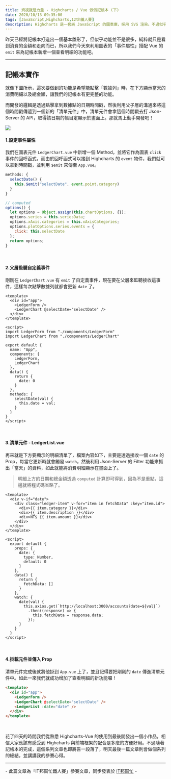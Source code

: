 ```yaml
---
title: 資視就是力量 - Highcharts / Vue 做個記帳本 (下)
date: 2020/10/13 09:35:00
tags: [JavaScript,Highcharts,12th鐵人賽]
description: Highcharts 是一套純 JavaScript 的圖表庫，採用 SVG 渲染。不過似乎是使用人數較少的關係，國內的相關文章寥寥可數，加上官方文件的中翻文本也是較舊的版號，所以這次希望能以一個使用過 Highcharts 的開發者角度來跟各位介紹它，希望以我的使用經驗可以讓大家認識 Highcharts 的強大功能與應用，那就先來看看它的優點與特性吧！
---
```


昨天已經將記帳本打造出一個基本雛形了，但似乎功能並不是很多，純粹就只是看到消費的金額和走向而已，所以我們今天來利用圖表的「事件屬性」搭配 Vue 的 `emit` 來為記帳本新增一個查看明細的功能吧。

---

## 記帳本實作

就像下圖所示，這次要做到的功能是希望能點擊「數據列」時，在下方顯示當天的消費明細以及總金額，讓我們的記帳本有更完整的功能。

而開發的邏輯是透過點擊拿到數據點的日期時間戳，然後利用父子層的溝通來將這個時間戳傳遞到一個新的「清單元件」中，清單元件會拿這個時間戳去打 Json-Server 的 API，取得該日期的帳目定顯示於畫面上。那就馬上動手開發吧！

<img src="/img/content/highcharts-29/emit.gif" style="max-width: 800px;" />

<br/>

#### 1.設定事件屬性

我們在圖表元件 `LedgerChart.vue` 中新增一個 Method，並將它作為圖表 `click` 事件的回呼函式，而由於回呼函式可以接到 Highcharts 的 `event` 物件，我們就可以拿到時間戳，並利用 `$emit` 來傳至 `App.vue`。

```javascript
methods: {
  selectDate() {
    this.$emit("selectDate", event.point.category)
  }
}
```

```javascript
// computed
options() {
  let options = Object.assign(this.chartOptions, {});
  options.series = this.seriesData;
  options.xAxis.categories = this.xAxisCategories;
  options.plotOptions.series.events = {
    click: this.selectDate
  };
  return options;
}
```

<br/>

#### 2.父層監聽自定義事件

剛剛在 `LedgerChart.vue` 有 `emit` 了自定義事件，現在要在父層來監聽接收這事件，這樣每次點擊數據列就都會更新 `date` 了。

```vue
<template>
  <div id="app">
    <LedgerForm />
    <LedgerChart @selectDate="selectDate" />
  </div>
</template>

<script>
import LedgerForm from "./components/LedgerForm"
import LedgerChart from "./components/LedgerChart"

export default {
  name: "App",
  components: {
    LedgerForm,
    LedgerChart
  },
  data() {
    return {
      date: 0
    }
  },
  methods: {
    selectDate(val) {
      this.date = val;
    }
  }
}
</script>
```

<br/>

#### 3.清單元件 - LedgerList.vue

再來就是下方要顯示的明細清單了，檔案內容如下，主要是透過接收一個 `date` 的 Prop，每當它更新時就會觸發 `watch`，然後利用 Json-Server 的 Filter 功能來抓出「當天」的資料，如此就能將消費明細顯示在畫面上了。

> 明細上方的日期和總金額透過 `computed` 計算即可得到，因為不是重點，這邊就將程式碼省略了。

```vue
<template>
  <div v-if="date">
    <div class="ledger-item" v-for="item in fetchData" :key="item.id">
      <div>{{ item.category }}</div>
      <div>{{ item.description }}</div>
      <div>NT$ {{ item.amount }}</div>
    </div>
  </div>
</template>

<script>
  export default {
    props: {
      date: {
        type: Number,
        default: 0
      }
    },
    data() {
      return {
        fetchData: []
      }
    },
    watch: {
      date(val) {
        this.axios.get(`http://localhost:3000/accounts?date=${val}`)
          .then((response) => {
            this.fetchData = response.data;
          });
      }
    }
  }
</script>
```

<br/>

#### 4.掛載元件並傳入 Prop

清單元件完成後就將他掛到 `App.vue` 上了，並且記得要把剛剛的 `date` 傳進清單元件中。如此一來我們就成功增加了查看明細的新功能囉！

```html
<template>
  <div id="app">
    <LedgerForm />
    <LedgerChart @selectDate="selectDate" />
    <LedgerList :date="date" />
  </div>
</template>
```

<br/>

花了四天的時間我們從熟悉 Highcharts-Vue 的使用到最後開發出一個小作品，相信大家應該有感受到 Highcharts 與前端框架的配合是多麼的方便好用。不過隨著記帳本的完成，這個系列文章也即將告一段落了，明天最後一篇文章則會做個系列的總結，並講講我的參賽心得。


---

\- 此篇文章為「iT邦幫忙鐵人賽」參賽文章，同步發表於 [iT邦幫忙](https://ithelp.ithome.com.tw/articles/10252727) -


